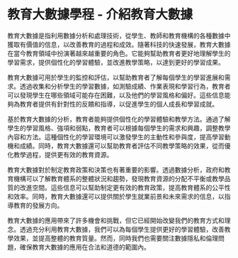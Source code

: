 # 教育大數據學程 - 介紹教育大數據  

教育大數據是指利用數據分析和處理技術，從學生、教師和教育機構的各種數據中獲取有價值的信息，以改善教育的過程和成效。隨著科技的快速發展，教育大數據在當今教育領域中扮演著越來越重要的角色。它能夠幫助教育者更好地理解學生的學習需求，提供個性化的學習體驗，並改進教學策略，以達到更好的學習成果。  
  
  
教育大數據可用於學生的監控和評估，以幫助教育者了解每個學生的學習進展和需求。透過收集和分析學生的學習數據，如測驗成績、作業表現和學習行為，教育者可以發現學生在哪些領域可能存在困難，以及他們的學習風格和偏好。這些信息能夠為教育者提供有針對性的反饋和指導，以促進學生的個人成長和學習成就。  
  
  
基於教育大數據的分析，教育者能夠提供個性化的學習體驗和教學方法。通過了解學生的學習風格、強項和弱點，教育者可以根據每個學生的需求和興趣，調整教學內容和方法。這種個性化的學習環境可以激發學生的主動性和參與度，提高學習動機和成績。同時，教育大數據還可以幫助教育者評估不同教學策略的效果，從而優化教學過程，提供更有效的教育資源。  
  
  
教育大數據對於制定教育政策和決策也有著重要的影響。透過數據分析，政府和教育機構可以了解教育體系的整體狀況和趨勢，發現教育資源的分配不平衡或教學品質的改進空間。這些信息可以幫助制定更有效的教育政策，提高教育體系的公平性和效率。同時，教育大數據還可以提供關於學生就業前景和未來需求的信息，以指導教育的發展方向。  
  
  
教育大數據的應用帶來了許多機會和挑戰，但它已經開始改變我們的教育方式和理念。透過充分利用教育大數據，我們可以為每個學生提供更好的學習體驗，改善教學效果，並提高整體的教育質量。然而，同時我們也需要關注數據隱私和倫理問題，確保教育大數據的應用在合法和道德的範圍內。  
  
